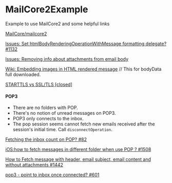# MailCore2Example
Example to use MailCore2 and some helpful links

[MailCore/mailcore2](https://github.com/MailCore/mailcore2)

[Issues: Set htmlBodyRenderingOperationWithMessage formatting delegate? #1132](https://github.com/MailCore/mailcore2/issues/1132)

[Issues: Removing info about attachments from email body](https://github.com/MailCore/mailcore2/issues/813)

[Wiki: Embedding images in HTML rendered message](https://github.com/MailCore/mailcore2/wiki/Embedding-images-in-HTML-rendered-message) // This for bodyData full downloaded.

[STARTTLS vs SSL/TLS [closed]](http://stackoverflow.com/questions/5540374/starttls-vs-ssl-tls)


#### POP3

- There are no folders with POP.
- There's no notion of unread messages on POP3.
- POP3 only connects to the inbox.
- The pop session seems cannot fetch new emails received after the session's initial time. Call `disconnectOperation`.

[Fetching the inbox count on POP? #82](https://github.com/MailCore/mailcore2/issues/82)

[iOS:how to fetch messages in different folder when use POP ? #1508](https://github.com/MailCore/mailcore2/issues/1508)

[How to Fetch message with header, email subject, email content and without attachments #1442](https://github.com/MailCore/mailcore2/issues/1442)

[pop3 - point to inbox once connected? #601](https://github.com/MailCore/mailcore2/issues/601)
